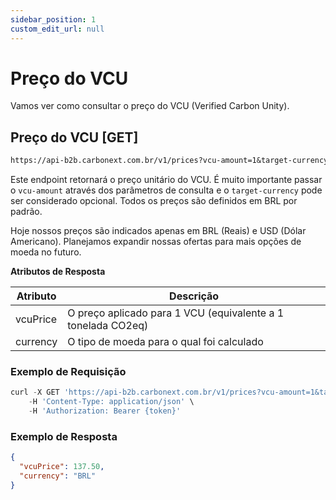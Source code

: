 ```yaml
---
sidebar_position: 1
custom_edit_url: null
---
```


# Preço do VCU

Vamos ver como consultar o preço do VCU (Verified Carbon Unity).

## Preço do VCU [GET]

```md title="BASE URL"
https://api-b2b.carbonext.com.br/v1/prices?vcu-amount=1&target-currency=BRL
```

Este endpoint retornará o preço unitário do VCU. É muito importante passar o `vcu-amount` através dos parâmetros de consulta e o `target-currency` pode ser considerado opcional. Todos os preços são definidos em BRL por padrão.

Hoje nossos preços são indicados apenas em BRL (Reais) e USD (Dólar Americano). Planejamos expandir nossas ofertas para mais opções de moeda no futuro.

**Atributos de Resposta**

| Atributo | Descrição                                                    |
| -------- | ------------------------------------------------------------ |
| vcuPrice | O preço aplicado para 1 VCU (equivalente a 1 tonelada CO2eq) |
| currency | O tipo de moeda para o qual foi calculado                    |

### Exemplo de Requisição

```javascript
curl -X GET 'https://api-b2b.carbonext.com.br/v1/prices?vcu-amount=1&target-currency=BRL' \
    -H 'Content-Type: application/json' \
    -H 'Authorization: Bearer {token}'
```

### Exemplo de Resposta

```json
{
  "vcuPrice": 137.50,
  "currency": "BRL"
}
```
